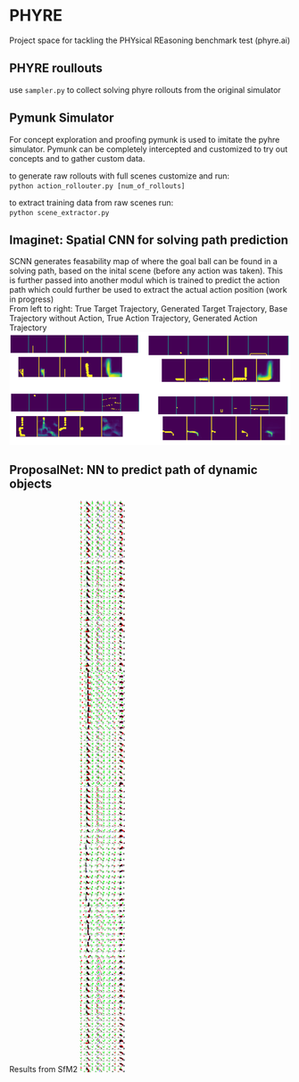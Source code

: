 # PHYRE
Project space for tackling the PHYsical REasoning benchmark test (phyre.ai)

## PHYRE roullouts
use `sampler.py` to collect solving phyre rollouts from the original simulator

## Pymunk Simulator
For concept exploration and proofing pymunk is used to imitate the pyhre simulator.
Pymunk can be completely intercepted and customized to try out concepts and to gather custom data.

to generate raw rollouts with full scenes customize and run:  
`python action_rollouter.py [num_of_rollouts]`

to extract training data from raw scenes run:  
`python scene_extractor.py`

## Imaginet: Spatial CNN for solving path prediction
SCNN generates feasability map of where the goal ball can be found in a solving path, based on the inital scene (before any action was taken). This is further passed into another modul which is trained to predict the action path which could further be used to extract the actual action position (work in progress)  
From left to right: True Target Trajectory, Generated Target Trajectory, Base Trajectory without Action, True Action Trajectory, Generated Action Trajectory
![Results](/result/scnn/a-path/a-path-results.png)

## ProposalNet: NN to predict path of dynamic objects
Results from SfM2
![Results](/proposalNet_result/ball_within_template/SfM2/grid/150.png)
